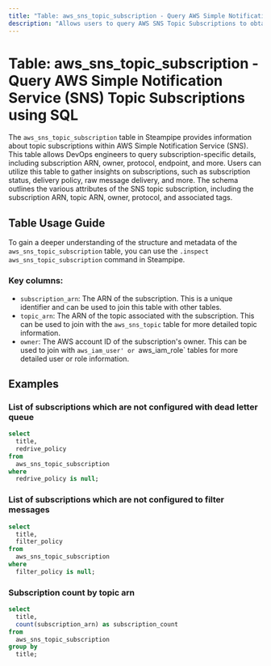 ```yaml
---
title: "Table: aws_sns_topic_subscription - Query AWS Simple Notification Service (SNS) Topic Subscriptions using SQL"
description: "Allows users to query AWS SNS Topic Subscriptions to obtain detailed information about each subscription, including subscription ARN, owner, protocol, endpoint, and more."
---
```


# Table: aws_sns_topic_subscription - Query AWS Simple Notification Service (SNS) Topic Subscriptions using SQL

The `aws_sns_topic_subscription` table in Steampipe provides information about topic subscriptions within AWS Simple Notification Service (SNS). This table allows DevOps engineers to query subscription-specific details, including subscription ARN, owner, protocol, endpoint, and more. Users can utilize this table to gather insights on subscriptions, such as subscription status, delivery policy, raw message delivery, and more. The schema outlines the various attributes of the SNS topic subscription, including the subscription ARN, topic ARN, owner, protocol, and associated tags.

## Table Usage Guide

To gain a deeper understanding of the structure and metadata of the `aws_sns_topic_subscription` table, you can use the `.inspect aws_sns_topic_subscription` command in Steampipe.

### Key columns:

- `subscription_arn`: The ARN of the subscription. This is a unique identifier and can be used to join this table with other tables.
- `topic_arn`: The ARN of the topic associated with the subscription. This can be used to join with the `aws_sns_topic` table for more detailed topic information.
- `owner`: The AWS account ID of the subscription's owner. This can be used to join with `aws_iam_user' or `aws_iam_role` tables for more detailed user or role information.

## Examples

### List of subscriptions which are not configured with dead letter queue

```sql
select
  title,
  redrive_policy
from
  aws_sns_topic_subscription
where
  redrive_policy is null;
```


### List of subscriptions which are not configured to filter messages

```sql
select
  title,
  filter_policy
from
  aws_sns_topic_subscription
where
  filter_policy is null;
```


### Subscription count by topic arn

```sql
select
  title,
  count(subscription_arn) as subscription_count
from
  aws_sns_topic_subscription
group by
  title;
```
